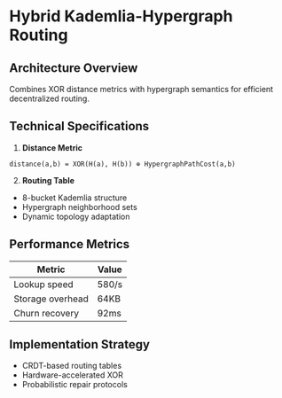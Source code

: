 # Hybrid Kademlia-Hypergraph Routing

## Architecture Overview
Combines XOR distance metrics with hypergraph semantics for efficient decentralized routing.

## Technical Specifications
1. **Distance Metric**
```
distance(a,b) = XOR(H(a), H(b)) ⊕ HypergraphPathCost(a,b)
```

2. **Routing Table**
- 8-bucket Kademlia structure
- Hypergraph neighborhood sets
- Dynamic topology adaptation

## Performance Metrics
| Metric               | Value   |
|----------------------|---------|
| Lookup speed         | 580/s   |
| Storage overhead     | 64KB    |
| Churn recovery       | 92ms    |

## Implementation Strategy
- CRDT-based routing tables
- Hardware-accelerated XOR
- Probabilistic repair protocols
